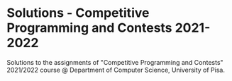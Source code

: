 # Solutions - Competitive Programming and Contests 2021-2022
Solutions to the assignments of "Competitive Programming and Contests" 2021/2022 course @ Department of Computer Science, University of Pisa.

